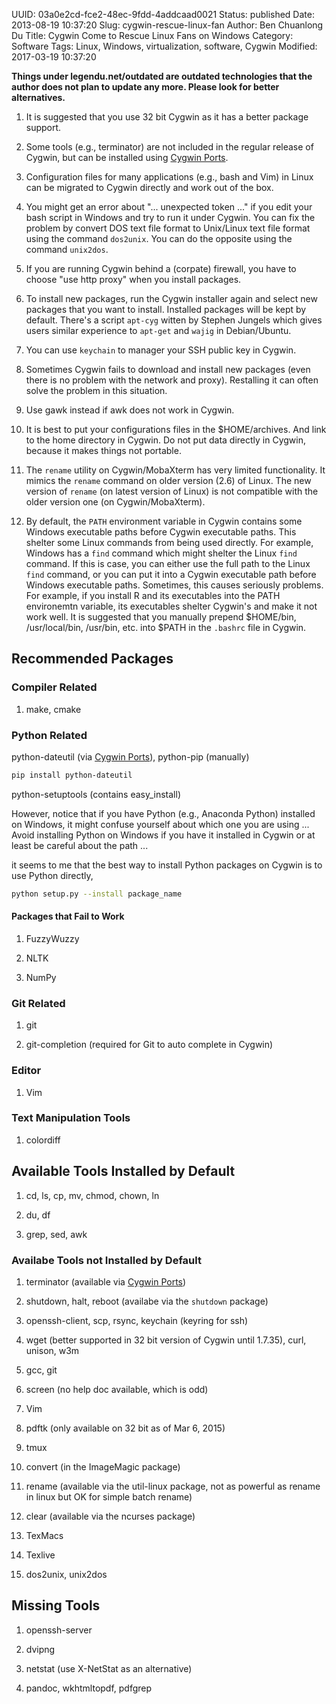 UUID: 03a0e2cd-fce2-48ec-9fdd-4addcaad0021
Status: published
Date: 2013-08-19 10:37:20
Slug: cygwin-rescue-linux-fan
Author: Ben Chuanlong Du
Title: Cygwin Come to Rescue Linux Fans on Windows
Category: Software
Tags: Linux, Windows, virtualization, software, Cygwin 
Modified: 2017-03-19 10:37:20

**Things under legendu.net/outdated are outdated technologies that the author does not plan to update any more. Please look for better alternatives.**

1. It is suggested that you use 32 bit Cygwin as it has a better package support.

2. Some tools (e.g., terminator) are not included in the regular release of Cygwin, 
    but can be installed using 
    [Cygwin Ports](http://www.legendu.net/en/blog/cygwin-ports/).

3. Configuration files for many applications (e.g., bash and Vim)
    in Linux can be migrated to Cygwin directly 
    and work out of the box. 

2. You might get an error about "... unexpected token ..." 
    if you edit your bash script in Windows and try to run it under Cygwin. 
    You can fix the problem by convert DOS text file format to Unix/Linux text file format 
    using the command `dos2unix`. 
    You can do the opposite using the command `unix2dos`.

3. If you are running Cygwin behind a (corpate) firewall,
    you have to choose "use http proxy" when you install packages.

4. To install new packages,
    run the Cygwin installer again and select new packages that you want to install.
    Installed packages will be kept by default.
    There's a script `apt-cyg` witten by Stephen Jungels 
    which gives users similar experience to `apt-get` and `wajig` in Debian/Ubuntu.

5. You can use `keychain` to manager your SSH public key in Cygwin.

6. Sometimes Cygwin fails to download and install new packages
    (even there is no problem with the network and proxy). 
    Restalling it can often solve the problem in this situation.


2. Use gawk instead if awk does not work in Cygwin.

2. It is best to put your configurations files in the $HOME/archives.
    And link to the home directory in Cygwin.
    Do not put data directly in Cygwin, 
    because it makes things not portable.

4. The `rename` utility on Cygwin/MobaXterm has very limited functionality. 
    It mimics the `rename` command on older version (2.6) of Linux.
    The new version of `rename` (on latest version of Linux) 
    is not compatible with the older version one (on Cygwin/MobaXterm).

7. By default, 
    the `PATH` environment variable in Cygwin contains some Windows executable paths 
    before Cygwin executable paths.
    This shelter some Linux commands from being used directly.
    For example, Windows has a `find` command which might shelter the Linux `find` command.
    If this is case, you can either use the full path to the Linux `find` command,
    or you can put it into a Cygwin executable path before Windows executable paths. 
    Sometimes, this causes seriously problems. 
    For example, if you install R and its executables into the PATH environemtn variable,
    its executables shelter Cygwin's and make it not work well.
    It is suggested that you manually prepend $HOME/bin, /usr/local/bin, /usr/bin, etc. 
    into $PATH in the `.bashrc` file in Cygwin.

## Recommended Packages

### Compiler Related

1. make, cmake

### Python Related

python-dateutil (via [Cygwin Ports](http://www.legendu.net/en/blog/cygwin-ports/)), python-pip (manually)
```bash
pip install python-dateutil
```
python-setuptools (contains easy_install)

However, notice that if you have Python (e.g., Anaconda Python) installed on Windows, 
it might confuse yourself about which one you are using ...
Avoid installing Python on Windows if you have it installed in Cygwin
or at least be careful about the path ...

it seems to me that the best way to install Python packages on Cygwin is to use Python directly, 
```bash
python setup.py --install package_name
```

#### Packages that Fail to Work

1. FuzzyWuzzy

2. NLTK

3. NumPy

### Git Related

1. git

2. git-completion (required for Git to auto complete in Cygwin)

### Editor

1. Vim

### Text Manipulation Tools

1. colordiff

## Available Tools Installed by Default

1. cd, ls, cp, mv, chmod, chown, ln 

2. du, df

3. grep, sed, awk 

### Availabe Tools not Installed by Default

1. terminator (available via [Cygwin Ports](http://www.legendu.net/en/blog/cygwin-ports/))

1. shutdown, halt, reboot (availabe via the `shutdown` package)

2. openssh-client, scp, rsync, keychain (keyring for ssh)  

3. wget (better supported in 32 bit version of Cygwin until 1.7.35), curl, unison, w3m

4. gcc, git

5. screen (no help doc available, which is odd)

6. Vim 

7. pdftk (only available on 32 bit as of Mar 6, 2015)

8. tmux

9. convert (in the ImageMagic package)

10. rename (available via the util-linux package, 
    not as powerful as rename in linux but OK for simple batch rename)

5. clear (available via the ncurses package)

6. TexMacs

7. Texlive

8. dos2unix, unix2dos
 
## Missing Tools

1. openssh-server

3. dvipng

4. netstat (use X-NetStat as an alternative)

5. pandoc, wkhtmltopdf, pdfgrep
